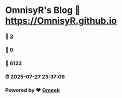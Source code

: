 # OmnisyR's Blog :link: https://OmnisyR.github.io 
### :page_facing_up: [3](https://OmnisyR.github.io/tag.html) 
### :speech_balloon: 0 
### :hibiscus: 6122 
### :alarm_clock: 2025-07-27 23:37:09 
### Powered by :heart: [Gmeek](https://github.com/Meekdai/Gmeek)
